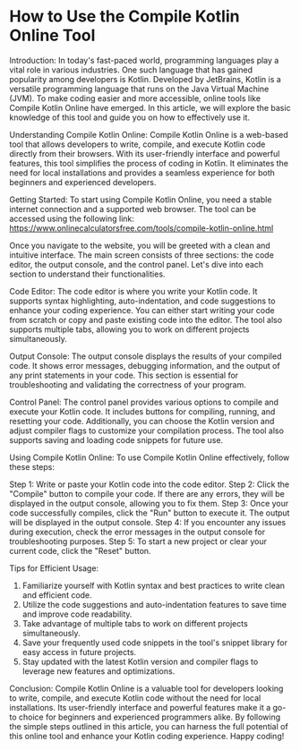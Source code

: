 How to Use the Compile Kotlin Online Tool
=========================================

Introduction: In today's fast-paced world, programming languages play a vital role in various industries. One such language that has gained popularity among developers is Kotlin. Developed by JetBrains, Kotlin is a versatile programming language that runs on the Java Virtual Machine (JVM). To make coding easier and more accessible, online tools like Compile Kotlin Online have emerged. In this article, we will explore the basic knowledge of this tool and guide you on how to effectively use it.

Understanding Compile Kotlin Online: Compile Kotlin Online is a web-based tool that allows developers to write, compile, and execute Kotlin code directly from their browsers. With its user-friendly interface and powerful features, this tool simplifies the process of coding in Kotlin. It eliminates the need for local installations and provides a seamless experience for both beginners and experienced developers.

Getting Started: To start using Compile Kotlin Online, you need a stable internet connection and a supported web browser. The tool can be accessed using the following link: <https://www.onlinecalculatorsfree.com/tools/compile-kotlin-online.html>

Once you navigate to the website, you will be greeted with a clean and intuitive interface. The main screen consists of three sections: the code editor, the output console, and the control panel. Let's dive into each section to understand their functionalities.

Code Editor: The code editor is where you write your Kotlin code. It supports syntax highlighting, auto-indentation, and code suggestions to enhance your coding experience. You can either start writing your code from scratch or copy and paste existing code into the editor. The tool also supports multiple tabs, allowing you to work on different projects simultaneously.

Output Console: The output console displays the results of your compiled code. It shows error messages, debugging information, and the output of any print statements in your code. This section is essential for troubleshooting and validating the correctness of your program.

Control Panel: The control panel provides various options to compile and execute your Kotlin code. It includes buttons for compiling, running, and resetting your code. Additionally, you can choose the Kotlin version and adjust compiler flags to customize your compilation process. The tool also supports saving and loading code snippets for future use.

Using Compile Kotlin Online: To use Compile Kotlin Online effectively, follow these steps:

Step 1: Write or paste your Kotlin code into the code editor. Step 2: Click the "Compile" button to compile your code. If there are any errors, they will be displayed in the output console, allowing you to fix them. Step 3: Once your code successfully compiles, click the "Run" button to execute it. The output will be displayed in the output console. Step 4: If you encounter any issues during execution, check the error messages in the output console for troubleshooting purposes. Step 5: To start a new project or clear your current code, click the "Reset" button.

Tips for Efficient Usage:

1. Familiarize yourself with Kotlin syntax and best practices to write clean and efficient code.
2. Utilize the code suggestions and auto-indentation features to save time and improve code readability.
3. Take advantage of multiple tabs to work on different projects simultaneously.
4. Save your frequently used code snippets in the tool's snippet library for easy access in future projects.
5. Stay updated with the latest Kotlin version and compiler flags to leverage new features and optimizations.

Conclusion: Compile Kotlin Online is a valuable tool for developers looking to write, compile, and execute Kotlin code without the need for local installations. Its user-friendly interface and powerful features make it a go-to choice for beginners and experienced programmers alike. By following the simple steps outlined in this article, you can harness the full potential of this online tool and enhance your Kotlin coding experience. Happy coding!